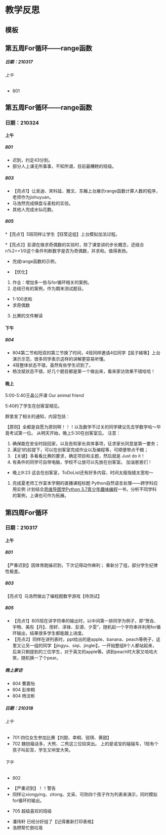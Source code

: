 # 教学反思
## 模板
## 第五周For循环——range函数
##### 日期：210317
###### 上午
- 801

## 第五周For循环——range函数
### 日期：210324
#### 上午
##### 801
* 迟到，约定43分到。
* 部分人上课无所事事，不知所谓，目前最糟糕的班级。

##### 803
* 【亮点1】让吴迪、宋科延、雅文、东翰上台展示range函数计算人数的程序，老师作为jishuyuan。
* 马浩然完成棋盘与麦粒的实验。
* 其他人完成水仙花数。

##### 805
*【亮点1】5班同样让学生【钰莹这组】上台模拟加法过程。

*【亮点2】彭源在做求奇偶数的实验时，除了课堂讲的步长概念，还结合n%2==1/0这个条件判断数字是否为奇偶数，并求和。值得表扬。
* 完成range函数的示例，
- 【优化】
1. 作业：增加多一些与for循环相关的案例。
2. 总结已有的案例，作为期末测试题目。
* 1-100求和
* 求奇偶数
3. 比赛的文件解读

#### 下午
##### 804
- 804第二节和阳双的第三节换了时间，4班同样邀请4位同学【屈子嫣等】上台演示示范，很多同学表示这样的讲解更容易听懂。
- 4班整体状态不错，虽然有些学生迟到了。
- 杨汶斌状态不错，好几个题目都是第一个做出来，看来家访效果不错哈哈！

#### 晚上
5:00-5:40王晶公开课 Our animal friend


5:40约了学生在创客室相见。

群里发了相关的通知，内容包括：

【原则】全都是自愿为原则啊！！！以及数学不过关的同学建议先去学数学哈～毕竟考试第一位。
从明天开始，晚上5:30在创客室见。
注意：
1. 确保能在安全时段回家，以及告知家长具体事项，征求家长同意是第一要务；
2. 满足1的前提下，可以在创客室完成作业以及编程等，可顺便带点干粮；
3. 【关键】多看看比赛的要求，确定项目和主题，然后就是 Just do it！
4. 有条件的同学可自带电脑，学校不让放可以先放在创客室。
加油崽崽们！

* 晚上9:23 这会在创客室，ToDoList还有好多内容，时间太瘦指缝太宽啦～
1. 完成夏老师工作室本学期的直播课程标题
Python自然语言处理——跨学科应用实例
计划结合[思维导图学Python 3.7青少年趣味编程](https://github.com/Gailsunset/xtwgyxx_AICourse/blob/main/009_%E8%BD%AF%E4%BB%B6%E5%92%8C%E5%8F%82%E8%80%83%E8%B5%84%E6%96%99/001_%E7%BC%96%E7%A8%8B%E4%B9%A6/001_%E6%80%9D%E7%BB%B4%E5%AF%BC%E5%9B%BE%E5%AD%A6Python%203.7%E9%9D%92%E5%B0%91%E5%B9%B4%E8%B6%A3%E5%91%B3%E7%BC%96%E7%A8%8B.pdf)一书，分析不同学科的案例，上课也可作为拓展。

## 第四周For循环
### 日期：210317
#### 上午
##### 801
【严重迟到】因体育跑操迟到，下次记得动作麻利；
重新分了组，部分学生纪律性极差。
##### 803
【亮点1】马浩然做出了编程题数字游戏【待测试】
##### 805
* 【亮点1】805班在讲字符串的输出时，以中间第一排同学为例子，即“贺垚、宇畅、美彤【丹】、雨轩、泽锋、彭源、夕雯”，随机起一个字符串并利用for循环输出，结果很多学生都能跟上进度。
* 【亮点2】同样在讲列表时，ppt给出的是apple、banana、peach等例子，这里又让另一组的同学【jingyu、siqi、jinglei】，一开始整组8个人都站起来，后来只剩提到的三位学生，对于英文的apple等。讲到peach时大家又哈哈大笑，随机换一了个pear。

##### 晚上家访
* 804 曹嘉怡
* 804 彭岸桐
* 804 杨汶彬

##### 日期：210318
###### 上午
- 701
四位女生参加比赛【刘懿、幸桐、锐琪、黄甜】
- 702
魏铠福话多，大熊、二熊这三位较突出。
上的是诺宝的碰碰车，1班有个孩子叫彭澎，学生又哄堂大笑。

###### 下午
- 802
* 【严重迟到】！！警告
* 同样让xiongying、zitong、文采、可欣四个孩子作为列表来演示，同时模拟for循环的输出。
- 705 超级喜欢的班级
* 潘玮轩 已经分好组了【记得重新打印表格】
* 浩燃帮忙倒垃圾
